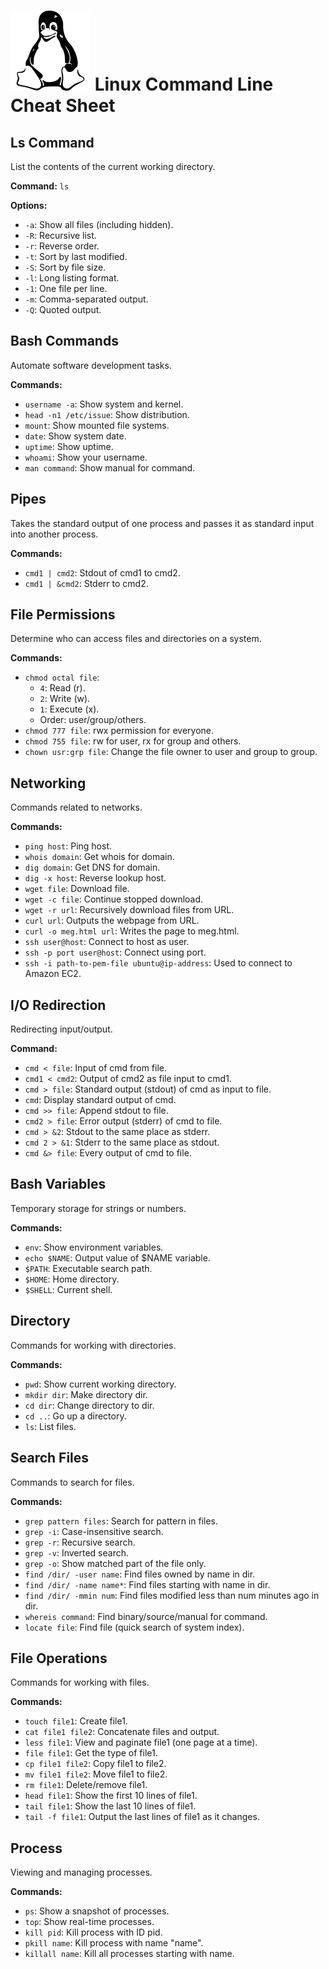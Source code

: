 
# ![Logo](https://github.com/srahul0502/Cheat-Sheets/blob/main/Linux/logo.png) Linux Command Line Cheat Sheet



## Ls Command

List the contents of the current working directory.

**Command:** `ls`

**Options:**
- `-a`: Show all files (including hidden).
- `-R`: Recursive list.
- `-r`: Reverse order.
- `-t`: Sort by last modified.
- `-S`: Sort by file size.
- `-l`: Long listing format.
- `-1`: One file per line.
- `-m`: Comma-separated output.
- `-Q`: Quoted output.

## Bash Commands

Automate software development tasks.

**Commands:**
- `username -a`: Show system and kernel.
- `head -n1 /etc/issue`: Show distribution.
- `mount`: Show mounted file systems.
- `date`: Show system date.
- `uptime`: Show uptime.
- `whoami`: Show your username.
- `man command`: Show manual for command.

## Pipes

Takes the standard output of one process and passes it as standard input into another process.

**Commands:**
- `cmd1 | cmd2`: Stdout of cmd1 to cmd2.
- `cmd1 | &cmd2`: Stderr to cmd2.

## File Permissions

Determine who can access files and directories on a system.

**Commands:**
- `chmod octal file`: 
   - `4`: Read (r).
   - `2`: Write (w).
   - `1`: Execute (x).
   - Order: user/group/others.
- `chmod 777 file`: rwx permission for everyone.
- `chmod 755 file`: rw for user, rx for group and others.
- `chown usr:grp file`: Change the file owner to user and group to group.

## Networking

Commands related to networks.

**Commands:**
- `ping host`: Ping host.
- `whois domain`: Get whois for domain.
- `dig domain`: Get DNS for domain.
- `dig -x host`: Reverse lookup host.
- `wget file`: Download file.
- `wget -c file`: Continue stopped download.
- `wget -r url`: Recursively download files from URL.
- `curl url`: Outputs the webpage from URL.
- `curl -o meg.html url`: Writes the page to meg.html.
- `ssh user@host`: Connect to host as user.
- `ssh -p port user@host`: Connect using port.
- `ssh -i path-to-pem-file ubuntu@ip-address`: Used to connect to Amazon EC2.

## I/O Redirection

Redirecting input/output.

**Command:**
- `cmd < file`: Input of cmd from file.
- `cmd1 < cmd2`: Output of cmd2 as file input to cmd1.
- `cmd > file`: Standard output (stdout) of cmd as input to file.
- `cmd`: Display standard output of cmd.
- `cmd >> file`: Append stdout to file.
- `cmd2 > file`: Error output (stderr) of cmd to file.
- `cmd > &2`: Stdout to the same place as stderr.
- `cmd 2 > &1`: Stderr to the same place as stdout.
- `cmd &> file`: Every output of cmd to file.

## Bash Variables

Temporary storage for strings or numbers.

**Commands:**
- `env`: Show environment variables.
- `echo $NAME`: Output value of $NAME variable.
- `$PATH`: Executable search path.
- `$HOME`: Home directory.
- `$SHELL`: Current shell.

## Directory

Commands for working with directories.

**Commands:**
- `pwd`: Show current working directory.
- `mkdir dir`: Make directory dir.
- `cd dir`: Change directory to dir.
- `cd ..`: Go up a directory.
- `ls`: List files.

## Search Files

Commands to search for files.

**Commands:**
- `grep pattern files`: Search for pattern in files.
- `grep -i`: Case-insensitive search.
- `grep -r`: Recursive search.
- `grep -v`: Inverted search.
- `grep -o`: Show matched part of the file only.
- `find /dir/ -user name`: Find files owned by name in dir.
- `find /dir/ -name name*`: Find files starting with name in dir.
- `find /dir/ -mmin num`: Find files modified less than num minutes ago in dir.
- `whereis command`: Find binary/source/manual for command.
- `locate file`: Find file (quick search of system index).

## File Operations

Commands for working with files.

**Commands:**
- `touch file1`: Create file1.
- `cat file1 file2`: Concatenate files and output.
- `less file1`: View and paginate file1 (one page at a time).
- `file file1`: Get the type of file1.
- `cp file1 file2`: Copy file1 to file2.
- `mv file1 file2`: Move file1 to file2.
- `rm file1`: Delete/remove file1.
- `head file1`: Show the first 10 lines of file1.
- `tail file1`: Show the last 10 lines of file1.
- `tail -f file1`: Output the last lines of file1 as it changes.

## Process

Viewing and managing processes.

**Commands:**
- `ps`: Show a snapshot of processes.
- `top`: Show real-time processes.
- `kill pid`: Kill process with ID pid.
- `pkill name`: Kill process with name "name".
- `killall name`: Kill all processes starting with name.
